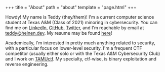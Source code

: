 +++
title = "About"
path = "about"
template = "page.html"
+++

Howdy!  My name is Teddy (they/them)!  I'm a current computer science student at Texas A&M (Class of 2021) minoring in cybersecurity.  You can find me on [LinkedIn](https://www.linkedin.com/in/teddyheinen/), [GitHub](https://github.com/tcheinen), [Twitter](https://twitter.com/teddyheinen), and I'm reachable by email at [teddy@heinen.dev](mailto:teddy@heinen.dev).  My resume may be found [here](https://teddyheinen.com/resume.pdf)!

Academically, I'm interested in pretty much anything related to security, with a particular focus on lower-level security. I'm a frequent CTF competitor (usually either solo or with the Texas A&M Cybersecurity Club) and I work on [TAMUctf](https://github.com/tamuctf/). My specialty, ctf-wise, is binary exploitation and reverse engineering. 

